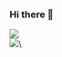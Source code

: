 ### Hi there 👋
<!-- ![](https://visitor-badge-reloaded.herokuapp.com/badge?page_id=mriazh-mriazh&color=55acb7&style=for-the-badge&logo=Github)\ -->
![](https://page-views.glitch.me/badge?page_id=mriazh.mriazh)\
![](https://github-readme-stats.vercel.app/api?username=mriazh)\


<!--
**mriazh/mriazh** is a ✨ _special_ ✨ repository because its `README.md` (this file) appears on your GitHub profile.

Here are some ideas to get you started:

- 🔭 I’m currently working on ...
- 🌱 I’m currently learning ...
- 👯 I’m looking to collaborate on ...
- 🤔 I’m looking for help with ...
- 💬 Ask me about ...
- 📫 How to reach me: ...
- 😄 Pronouns: ...
- ⚡ Fun fact: ...
-->
